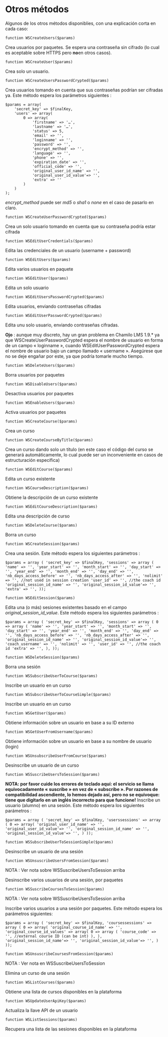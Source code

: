 # Otros métodos

Algunos de los otros métodos disponiblies, con una explicación corta en cada caso:

```text
function WSCreateUsers($params)
```

Crea usuarios por paquetes. Se espera una contraseña sin cifrado \(lo cual es aceptable sobre HTTPS pero **no**en otros casos\).

```text
function WSCreateUser($params)
```

Crea solo un usuario.

```text
function WSCreateUsersPasswordCrypted($params)
```

Crea usuarios tomando en cuenta que sus contraseñas podrían ser cifradas ya. Este método espera los parámetros siguientes :

```text
$params = array(
    'secret_key' => $finalKey,
    'users' => array(
        0 => array(
            'firstname' => '…',
            'lastname' => '…',
            'status' => 5,
            'email' => '',
            'loginname' => '',
            'password' => '',
            'encrypt_method' => '',
            'language' => '',
            'phone' => '',
            'expiration_date' => '',
            'official_code' => '',
            'original_user_id_name' => '',
            'original_user_id_value'=> '',
            'extra' => ''
        )
    )
);
```

_encrypt\_method_ puede ser _md5_ o _sha1_ o _none_ en el caso de pasarlo en claro.

```text
function WSCreateUserPasswordCrypted($params)
```

Crea un solo usuario tomando en cuenta que su contraseña podría estar cifrada

```text
function WSEditUserCredentials($params)
```

Edita las credenciales de un usuario \(username + password\)

```text
function WSEditUsers($params)
```

Edita varios usuarios en paquete

```text
function WSEditUser($params)
```

Edita un solo usuario

```text
function WSEditUsersPasswordCrypted($params)
```

Edita usuarios, enviando contraseñas cifradas

```text
function WSEditUserPasswordCrypted($params)
```

Edita unu solo usuario, enviando contraseñas cifradas.

**Ojo** : aunque muy discreto, hay un gran problema en Chamilo LMS 1.9.\* ya que WSCreateUserPasswordCrypted espera el nombre de usuario en forma de un campo « loginname », cuando WSEditUserPasswordCrypted espera el nombre de usuario bajo un campo llamado « username ». Asegúrese que no se deje engañar por este, ya que podría tomarle mucho tiempo.

```text
function WSDeleteUsers($params)
```

Borra usuarios por paquetes

```text
function WSDisableUsers($params)
```

Desactiva usuarios por paquetes

```text
function WSEnableUsers($params)
```

Activa usuarios por paquetes

```text
function WSCreateCourse($params)
```

Crea un curso

```text
function WSCreateCourseByTitle($params)
```

Crea un curso dando solo un título \(en este caso el código del curso se generará automáticamente, lo cual puede ser un inconveniente en casos de estructuración específica\)

```text
function WSEditCourse($params)
```

Edita un curso existente

```text
function WSCourseDescription($params)
```

Obtiene la descripción de un curso existente

```text
function WSEditCourseDescription($params)
```

Edita una descripción de curso

```text
function WSDeleteCourse($params)
```

Borra un curso

```text
function WSCreateSession($params)
```

Crea una sesión. Este método espera los siguientes parámetros :

```text
$params = array ( 'secret_key' => $finalKey, 'sessions' => array ( 'name' => '', 'year_start' => '', 'month_start' => '', 'day_start' => '', 'year_end' => '', 'month_end' => '', 'day_end' => '', 'nb_days_access_before' => '', 'nb_days_access_after' => '', 'nolimit' => '', //not used in session creation 'user_id' => '', //the coach id 'original_session_id_name' => '', 'original_session_id_value'=> '', 'extra' => '', ));
```

```text
function WSEditSession($params)
```

Edita una \(o más\) sesiones existentes basado en el campo _original\_session\_id\_value_. Este método espera los siguientes parámetros :

```text
$params = array ( 'secret_key' => $finalKey, 'sessions' => array ( 0 => array ( 'name' => '', 'year_start' => '', 'month_start' => '', 'day_start' => '', 'year_end' => '', 'month_end' => '', 'day_end' => '', 'nb_days_access_before' => '', 'nb_days_access_after' => '', 'original_session_id_name' => '', 'original_session_id_value'=> '', 'coach_username' => '', 'nolimit' => '', 'user_id' => '', //the coach id 'extra' => '', ), ));
```

```text
function WSDeleteSession($params)
```

Borra una sesión

```text
function WSSubscribeUserToCourse($params)
```

Inscribe un usuario en un curso

```text
function WSSubscribeUserToCourseSimple($params)
```

Inscribe un usuario en un curso

```text
function WSGetUser($params)
```

Obtiene información sobre un usuario en base a su ID externo

```text
function WSGetUserFromUsername($params)
```

Obtiene información sobre un usuario en base a su nombre de usuario \(login\)

```text
function WSUnsubscribeUserFromCourse($params)
```

Desinscribe un usuario de un curso

```text
function WSSuscribeUsersToSession($params)
```

**NOTA: por favor cuide los errores de teclado aquí: el servicio se llama equivocadamente « suscribe » en vez de « subscribe ». Por razones de compatibilidad ascendiente, lo hemos dejado así, pero no se equivoque: tiene que digitarlo en un inglés incorrecto para que funcione!** Inscribe un usuario \(alumno\) en una sesión. Este método espera los siguientes parámetros :

```text
$params = array ( 'secret_key' => $finalKey, 'userssessions' => array ( 0 => array( 'original_user_id_name' => '', 'original_user_id_value'=> '', 'original_session_id_name' => '', 'original_session_id_value'=> '', ) ));
```

```text
function WSSubscribeUserToSessionSimple($params)
```

Desinscribe un usuario de una sesión

```text
function WSUnsuscribeUsersFromSession($params)
```

NOTA : Ver nota sobre WSSuscribeUsersToSession arriba

Desinscribe varios usuarios de una sesión, por paquetes

```text
function WSSuscribeCoursesToSession($params)
```

NOTA : Ver nota sobre WSSuscribeUsersToSession arriba

Inscribe varios usuarios a una sesión por paquetes. Este método espera los parámetros siguientes:

```text
$params = array ( 'secret_key' => $finalKey, 'coursessessions' => array ( 0 => array( 'original_course_id_name' => '', 'original_course_id_values' => array( 0 => array ( 'course_code' => '', //external course ID (can be int) ), ), 'original_session_id_name'=> '', 'original_session_id_value'=> '', ) ));
```

```text
function WSUnsuscribeCoursesFromSession($params)
```

NOTA : Ver nota en WSSuscribeUsersToSession

Elimina un curso de una sesión

```text
function WSListCourses($params)
```

Obtiene una lista de cursos disponibles en la plataforma

```text
function WSUpdateUserApiKey($params)
```

Actualiza la llave API de un usuario

```text
function WSListSessions($params)
```

Recupera una lista de las sesiones disponibles en la plataforma

